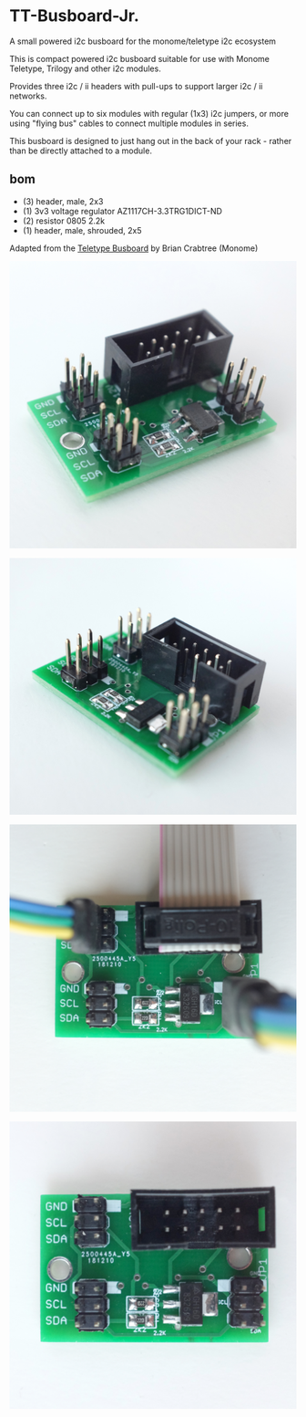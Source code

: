 # TT-Busboard-Jr.

A small powered i2c busboard for the monome/teletype i2c ecosystem

This is compact powered i2c busboard suitable for use with Monome Teletype, Trilogy and other i2c modules. 

Provides three i2c / ii headers with pull-ups to support larger i2c / ii networks.

You can connect up to six modules with regular (1x3) i2c jumpers, or more using "flying bus" cables to connect multiple modules in series.

This busboard is designed to just hang out in the back of your rack - rather than be directly attached to a module.


## bom

* (3) header, male, 2x3 
* (1) 3v3 voltage regulator AZ1117CH-3.3TRG1DICT-ND
* (2) resistor 0805 2.2k 
* (1) header, male, shrouded, 2x5 

Adapted from the [Teletype Busboard](https://github.com/monome/tt-busboard) by Brian Crabtree (Monome)

![](pictures/ttbbjr-1.JPG)

![](pictures/ttbbjr-2.JPG)

![](pictures/ttbbjr-3.JPG)

![](pictures/ttbbjr-4.JPG)

